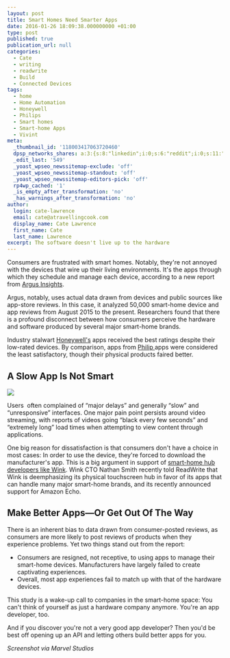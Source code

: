 ```yaml
---
layout: post
title: Smart Homes Need Smarter Apps
date: 2016-01-26 18:09:38.000000000 +01:00
type: post
published: true
publication_url: null
categories:
  - Cate
  - writing
  - readwrite
  - Build
  - Connected Devices
tags:
  - home
  - Home Automation
  - Honeywell
  - Philips
  - Smart homes
  - Smart-home Apps
  - Vivint
meta:
  _thumbnail_id: '118003417063720460'
  dpsp_networks_shares: a:3:{s:8:"linkedin";i:0;s:6:"reddit";i:0;s:11:"google-plus";i:0;}
  _edit_last: '549'
  _yoast_wpseo_newssitemap-exclude: 'off'
  _yoast_wpseo_newssitemap-standout: 'off'
  _yoast_wpseo_newssitemap-editors-pick: 'off'
  rp4wp_cached: '1'
  _is_empty_after_transformation: 'no'
  _has_warnings_after_transformation: 'no'
author:
  login: cate-lawrence
  email: cate@atravellingcook.com
  display_name: Cate Lawrence
  first_name: Cate
  last_name: Lawrence
excerpt: The software doesn't live up to the hardware
---
```

Consumers are frustrated with smart homes. Notably, they're not annoyed
with the devices that wire up their living environments. It's the apps
through which they schedule and manage each device, according to a new
report from [Argus Insights](https://www.argusinsights.com/).  

Argus, notably, uses actual data drawn from devices and public sources
like app-store reviews. In this case, it analyzed 50,000 smart-home
device and app reviews from August 2015 to the present.
Researchers found that there is a profound disconnect between how
consumers perceive the hardware and software produced by several major
smart-home brands.

Industry stalwart
[Honeywell's](https://readwrite.com/2014/06/11/honeywell-and-vivints-new-smart-home-platforms-openness-is-overrated)
apps received the best ratings despite their low-rated devices. By
comparison, apps
from [Philip ](https://readwrite.com/2014/03/31/smart-lightbulbs-smart-home-philips-hue-lg-samsung)apps
were considered the least satisfactory, though their physical products
faired better.

A Slow App Is Not Smart
-----------------------

![](rw-import/MTM2MTMzMTgwMzM0ODExNzc5.png)

Users  often complained of “major delays” and generally “slow” and
“unresponsive” interfaces. One major pain point persists around video
streaming, with reports of videos going “black every few seconds” and
“extremely long” load times when attempting to view content through
applications. 

One big reason for dissatisfaction is that consumers don't have a choice
in most cases: In order to use the device, they're forced to download
the manufacturer's app. This is a big argument in support of [smart-home
hub developers like
Wink](https://readwrite.com/2014/09/23/wink-relay-touchscreen-wall-panel).
Wink CTO Nathan Smith recently told ReadWrite that Wink is deemphasizing
its physical touchscreen hub in favor of its apps that can handle many
major smart-home brands, and its recently announced support for Amazon
Echo.

Make Better Apps—Or Get Out Of The Way
--------------------------------------

There is an inherent bias to data drawn from consumer-posted reviews, as
consumers are more likely to post reviews of products when they
experience problems. Yet two things stand out from the report:

-   Consumers are resigned, not receptive, to using apps to manage their
    smart-home devices. Manufacturers have largely failed to create
    captivating experiences.
-   Overall, most app experiences fail to match up with that of the
    hardware devices. 

This study is a wake-up call to companies in the smart-home space: You
can't think of yourself as just a hardware company anymore. You're an
app developer, too.

And if you discover you're not a very good app developer? Then you'd be
best off opening up an API and letting others build better apps for you.

*Screenshot via Marvel Studios*
